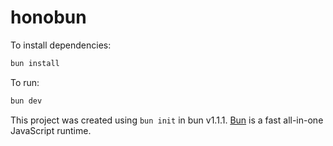 # honobun

To install dependencies:

```bash
bun install
```

To run:

```bash
bun dev
```

This project was created using `bun init` in bun v1.1.1. [Bun](https://bun.sh) is a fast all-in-one JavaScript runtime.

